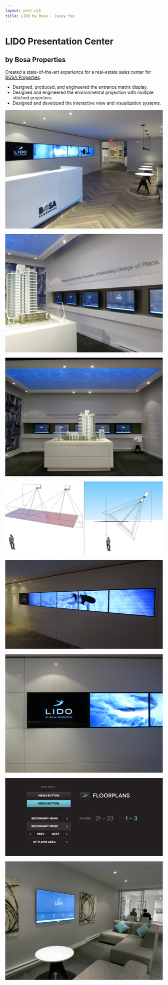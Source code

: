 ```yaml
---
layout: post.njk
title: LIDO by Bosa - Casey Yee
---
```


# LIDO Presentation Center

## by Bosa Properties

Created a state-of-the-art experience for a real-estate sales center for [BOSA Properties](https://bosaproperties.com/).

* Designed, produced, and engineered the entrance matrix display.
* Designed and engineered the environmental projection with multiple stitched projectors.
* Designed and developed the interactive view and visualization systems.

![](/img/lido/LIDO1.jpg)

![](/img/lido/LIDO3.jpg)

![](/img/lido/LIDO4.jpg)

![](/img/lido/LIDO5.jpg)

![](/img/lido/LIDO8.gif)

![](/img/lido/LIDO2.jpg)

![](/img/lido/LIDO6.jpg)

![](/img/lido/LIDO7.jpg)

<!-- <div style="padding:42.5% 0 0 0;position:relative;"><iframe src="https://player.vimeo.com/video/37086091?title=0&portrait=0" style="position:absolute;top:0;left:0;width:100%;height:100%;" frameborder="0" webkitallowfullscreen mozallowfullscreen allowfullscreen></iframe></div><script src="https://player.vimeo.com/api/player.js"></script> -->
